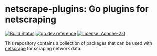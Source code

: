 # netscrape-plugins: Go plugins for netscraping

[![Build Status](https://github.com/milosgajdos/netscrape-plugins/workflows/CI/badge.svg)](https://github.com/milosgajdos/netscrape-plugins/actions?query=workflow%3ACI)
[![go.dev reference](https://img.shields.io/badge/go.dev-reference-007d9c?logo=go&logoColor=white&style=flat-square)](https://pkg.go.dev/github.com/milosgajdos/netscrape-plugins)
[![License: Apache-2.0](https://img.shields.io/badge/License-Apache--2.0-green.svg)](https://opensource.org/licenses/Apache-2.0)

This repository contains a collection of packages that can be used with [netscrape](https://github.com/milosgajdos/netscrape) for scraping network data.
